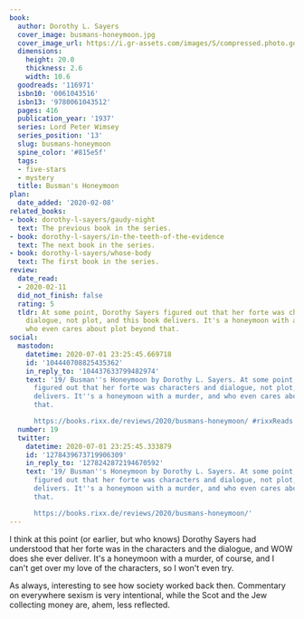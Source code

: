 ```yaml
---
book:
  author: Dorothy L. Sayers
  cover_image: busmans-honeymoon.jpg
  cover_image_url: https://i.gr-assets.com/images/S/compressed.photo.goodreads.com/books/1431714605l/116971._SY475_.jpg
  dimensions:
    height: 20.0
    thickness: 2.6
    width: 10.6
  goodreads: '116971'
  isbn10: '0061043516'
  isbn13: '9780061043512'
  pages: 416
  publication_year: '1937'
  series: Lord Peter Wimsey
  series_position: '13'
  slug: busmans-honeymoon
  spine_color: '#815e5f'
  tags:
  - five-stars
  - mystery
  title: Busman's Honeymoon
plan:
  date_added: '2020-02-08'
related_books:
- book: dorothy-l-sayers/gaudy-night
  text: The previous book in the series.
- book: dorothy-l-sayers/in-the-teeth-of-the-evidence
  text: The next book in the series.
- book: dorothy-l-sayers/whose-body
  text: The first book in the series.
review:
  date_read:
  - 2020-02-11
  did_not_finish: false
  rating: 5
  tldr: At some point, Dorothy Sayers figured out that her forte was characters and
    dialogue, not plot, and this book delivers. It's a honeymoon with a murder, and
    who even cares about plot beyond that.
social:
  mastodon:
    datetime: 2020-07-01 23:25:45.669718
    id: '104440708825435362'
    in_reply_to: '104437633799482974'
    text: '19/ Busman''s Honeymoon by Dorothy L. Sayers. At some point, Dorothy Sayers
      figured out that her forte was characters and dialogue, not plot, and this book
      delivers. It''s a honeymoon with a murder, and who even cares about plot beyond
      that.

      https://books.rixx.de/reviews/2020/busmans-honeymoon/ #rixxReads'
  number: 19
  twitter:
    datetime: 2020-07-01 23:25:45.333879
    id: '1278439673719906309'
    in_reply_to: '1278242872194670592'
    text: '19/ Busman''s Honeymoon by Dorothy L. Sayers. At some point, Dorothy Sayers
      figured out that her forte was characters and dialogue, not plot, and this book
      delivers. It''s a honeymoon with a murder, and who even cares about plot beyond
      that.

      https://books.rixx.de/reviews/2020/busmans-honeymoon/'
---
```


I think at this point (or earlier, but who knows) Dorothy Sayers had understood that her forte was in the characters and the dialogue, and WOW does she ever deliver. It's a honeymoon with a murder, of course, and I can't get over my love of the characters, so I won't even try.

As always, interesting to see how society worked back then. Commentary on everywhere sexism is very intentional, while the Scot and the Jew collecting money are, ahem, less reflected.
